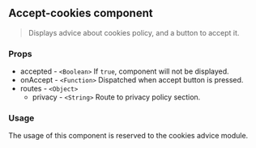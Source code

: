## Accept-cookies component

> Displays advice about cookies policy, and a button to accept it.

### Props

* accepted - `<Boolean>` If `true`, component will not be displayed.
* onAccept - `<Function>` Dispatched when accept button is pressed.
* routes - `<Object>`
	* privacy - `<String>` Route to privacy policy section.

### Usage

The usage of this component is reserved to the cookies advice module.
